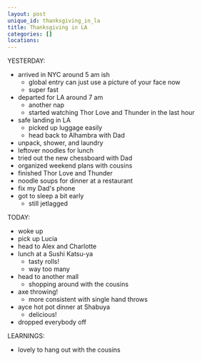```yaml
---
layout: post
unique_id: thanksgiving_in_la
title: Thanksgiving in LA
categories: []
locations: 
---
```


YESTERDAY:
* arrived in NYC around 5 am ish
  * global entry can just use a picture of your face now
  * super fast
* departed for LA around 7 am
  * another nap
  * started watching Thor Love and Thunder in the last hour
* safe landing in LA
  * picked up luggage easily
  * head back to Alhambra with Dad
* unpack, shower, and laundry
* leftover noodles for lunch
* tried out the new chessboard with Dad
* organized weekend plans with cousins
* finished Thor Love and Thunder
* noodle soups for dinner at a restaurant
* fix my Dad's phone
* got to sleep a bit early
  * still jetlagged

TODAY:
* woke up
* pick up Lucia
* head to Alex and Charlotte
* lunch at a Sushi Katsu-ya
  * tasty rolls!
  * way too many
* head to another mall
  * shopping around with the cousins
* axe throwing!
  * more consistent with single hand throws
* ayce hot pot dinner at Shabuya
  * delicious!
* dropped everybody off

LEARNINGS:
* lovely to hang out with the cousins
